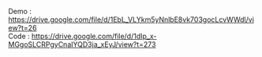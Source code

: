 Demo : https://drive.google.com/file/d/1EbL_VLYkm5yNnlbE8vk703gocLcvWWdl/view?t=26
</br>
Code : https://drive.google.com/file/d/1dIp_x-MGgoSLCRPgyCnaIYQD3ja_xEyJ/view?t=273
